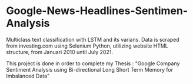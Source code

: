 # Google-News-Headlines-Sentimen-Analysis
Multiclass text classification with LSTM and its varians.
Data is scraped from investing.com using Selenium Python, utilizing website HTML structure, from Januari 2010 until July 2021.

This project is done in order to complete my Thesis : "Google Company Sentiment Analysis using Bi-directional Long Short Term Memory for Imbalanced Data"
